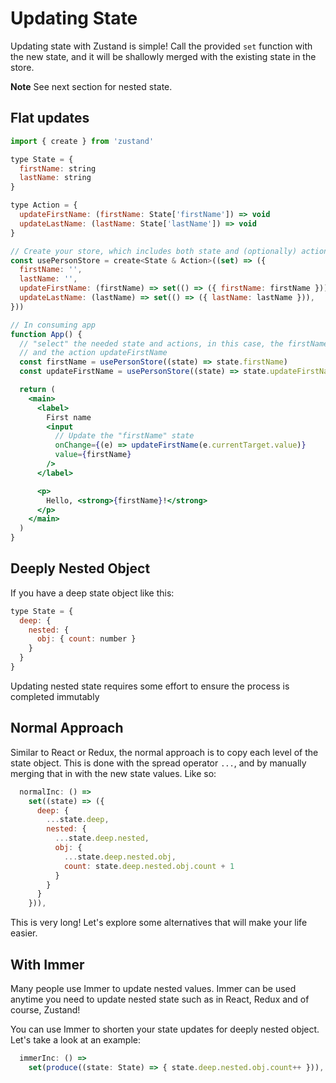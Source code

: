 # Updating State

Updating state with Zustand is simple! Call the provided `set` function with the new state, and it will be shallowly merged with the existing state in the store.

**Note** See next section for nested state.

## Flat updates

```jsx
import { create } from 'zustand'

type State = {
  firstName: string
  lastName: string
}

type Action = {
  updateFirstName: (firstName: State['firstName']) => void
  updateLastName: (lastName: State['lastName']) => void
}

// Create your store, which includes both state and (optionally) actions
const usePersonStore = create<State & Action>((set) => ({
  firstName: '',
  lastName: '',
  updateFirstName: (firstName) => set(() => ({ firstName: firstName })),
  updateLastName: (lastName) => set(() => ({ lastName: lastName })),
}))

// In consuming app
function App() {
  // "select" the needed state and actions, in this case, the firstName value
  // and the action updateFirstName
  const firstName = usePersonStore((state) => state.firstName)
  const updateFirstName = usePersonStore((state) => state.updateFirstName)

  return (
    <main>
      <label>
        First name
        <input
          // Update the "firstName" state
          onChange={(e) => updateFirstName(e.currentTarget.value)}
          value={firstName}
        />
      </label>

      <p>
        Hello, <strong>{firstName}!</strong>
      </p>
    </main>
  )
}
```

## Deeply Nested Object

If you have a deep state object like this:

```jsx
type State = {
  deep: {
    nested: {
      obj: { count: number }
    }
  }
}
```

Updating nested state requires some effort to ensure the process is completed immutably

## Normal Approach

Similar to React or Redux, the normal approach is to copy each level of the state object. This is done with the spread operator `...`, and by manually merging that in with the new state values. Like so:

```jsx
  normalInc: () =>
    set((state) => ({
      deep: {
        ...state.deep,
        nested: {
          ...state.deep.nested,
          obj: {
            ...state.deep.nested.obj,
            count: state.deep.nested.obj.count + 1
          }
        }
      }
    })),
```

This is very long! Let's explore some alternatives that will make your life easier.

## With Immer

Many people use Immer to update nested values. Immer can be used anytime you need to update nested state such as in React, Redux and of course, Zustand!

You can use Immer to shorten your state updates for deeply nested object. Let's take a look at an example:

```jsx
  immerInc: () =>
    set(produce((state: State) => { state.deep.nested.obj.count++ })),
```